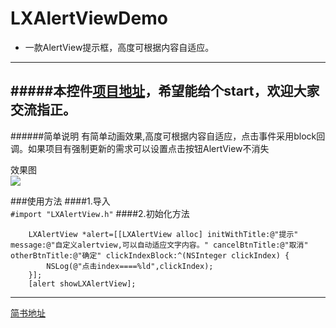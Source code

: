 # LXAlertViewDemo
* 一款AlertView提示框，高度可根据内容自适应。

---
#####本控件[项目地址](https://github.com/xinge1/LXAlertViewDemo)，希望能给个start，欢迎大家交流指正。
<br>
---
######简单说明
有简单动画效果,高度可根据内容自适应，点击事件采用block回调。如果项目有强制更新的需求可以设置点击按钮AlertView不消失
<br>

效果图<br>
![](http://upload-images.jianshu.io/upload_images/292993-64876408eb4e9ad1.gif?imageMogr2/auto-orient/strip)

###使用方法
####1.导入<br>
```#import "LXAlertView.h"```
####2.初始化方法<br>
```
    LXAlertView *alert=[[LXAlertView alloc] initWithTitle:@"提示" message:@"自定义alertview,可以自动适应文字内容。" cancelBtnTitle:@"取消" otherBtnTitle:@"确定" clickIndexBlock:^(NSInteger clickIndex) {
        NSLog(@"点击index====%ld",clickIndex);
    }];
    [alert showLXAlertView];

```
---
[简书地址](http://www.jianshu.com/p/8706725bcc8a)
